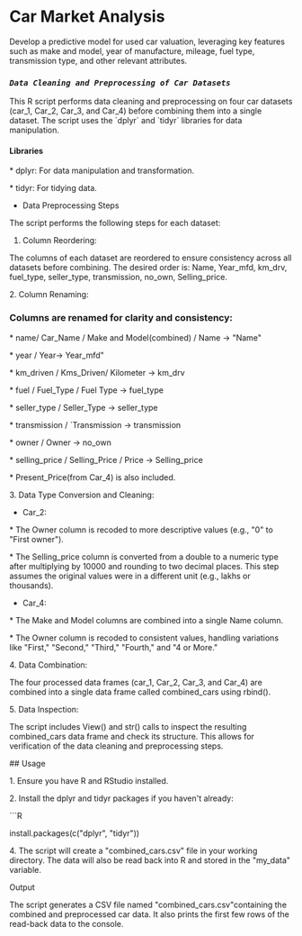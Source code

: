 # Car Market Analysis

Develop a predictive model for used car valuation, leveraging key features such as make and model, year of manufacture, mileage, fuel type, transmission type, and other relevant attributes.

### ***`Data Cleaning and Preprocessing of Car Datasets`***

This R script performs data cleaning and preprocessing on four car datasets (car_1, Car_2, Car_3, and Car_4) before combining them into a single dataset. The script uses the \`dplyr\` and \`tidyr\` libraries for data manipulation.

#### Libraries

\* dplyr: For data manipulation and transformation.

\* tidyr: For tidying data.

-   Data Preprocessing Steps

The script performs the following steps for each dataset:

1.  Column Reordering:

The columns of each dataset are reordered to ensure consistency across all datasets before combining. The desired order is: Name, Year_mfd, km_drv, fuel_type, seller_type, transmission, no_own, Selling_price.

2\. Column Renaming:

### Columns are renamed for clarity and consistency:

\* name/ Car_Name / Make and Model(combined) / Name -\> "Name"

\* year / Year-\> Year_mfd"

\* km_driven / Kms_Driven/ Kilometer -\> km_drv

\* fuel / Fuel_Type / Fuel Type -\> fuel_type

\* seller_type / Seller_Type -\> seller_type

\* transmission / \`Transmission -\> transmission

\* owner / Owner -\> no_own

\* selling_price / Selling_Price / Price -\> Selling_price

\* Present_Price(from Car_4) is also included.

3\. Data Type Conversion and Cleaning:

-   Car_2:

\* The Owner column is recoded to more descriptive values (e.g., "0" to "First owner").

\* The Selling_price column is converted from a double to a numeric type after multiplying by 10000 and rounding to two decimal places. This step assumes the original values were in a different unit (e.g., lakhs or thousands).

-   Car_4:

\* The Make and Model columns are combined into a single Name column.

\* The Owner column is recoded to consistent values, handling variations like "First," "Second," "Third," "Fourth," and "4 or More."

4\. Data Combination:

The four processed data frames (car_1, Car_2, Car_3, and Car_4) are combined into a single data frame called combined_cars using rbind().

5\. Data Inspection:

The script includes View() and str() calls to inspect the resulting combined_cars data frame and check its structure. This allows for verification of the data cleaning and preprocessing steps.

\## Usage

1\. Ensure you have R and RStudio installed.

2\. Install the dplyr and tidyr packages if you haven't already:

\`\`\`R

install.packages(c("dplyr", "tidyr"))

4\. The script will create a "combined_cars.csv" file in your working directory. The data will also be read back into R and stored in the "my_data" variable.

Output

The script generates a CSV file named "combined_cars.csv"containing the combined and preprocessed car data. It also prints the first few rows of the read-back data to the console.
